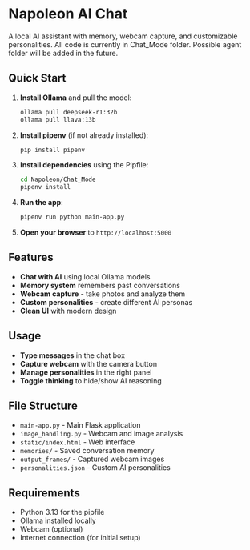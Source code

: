 # Napoleon AI Chat

A local AI assistant with memory, webcam capture, and customizable personalities.
All code is currently in Chat_Mode folder. Possible agent folder will be added in the future.

## Quick Start

1. **Install Ollama** and pull the model:
   ```bash
   ollama pull deepseek-r1:32b
   ollama pull llava:13b
   ```

2. **Install pipenv** (if not already installed):
   ```bash
   pip install pipenv
   ```

3. **Install dependencies** using the Pipfile:
   ```bash
   cd Napoleon/Chat_Mode
   pipenv install
   ```

4. **Run the app**:
   ```bash
   pipenv run python main-app.py
   ```

5. **Open your browser** to `http://localhost:5000`

## Features

- **Chat with AI** using local Ollama models
- **Memory system** remembers past conversations
- **Webcam capture** - take photos and analyze them
- **Custom personalities** - create different AI personas
- **Clean UI** with modern design

## Usage

- **Type messages** in the chat box
- **Capture webcam** with the camera button
- **Manage personalities** in the right panel
- **Toggle thinking** to hide/show AI reasoning

## File Structure

- `main-app.py` - Main Flask application
- `image_handling.py` - Webcam and image analysis
- `static/index.html` - Web interface
- `memories/` - Saved conversation memory
- `output_frames/` - Captured webcam images
- `personalities.json` - Custom AI personalities

## Requirements

- Python 3.13 for the pipfile 
- Ollama installed locally
- Webcam (optional)
- Internet connection (for initial setup)
